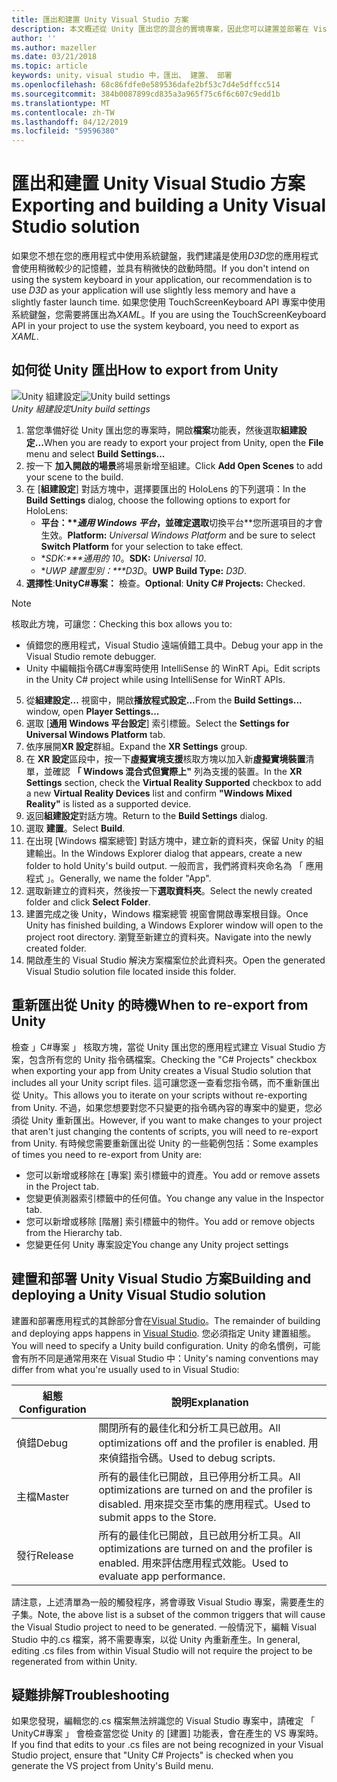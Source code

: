 ```yaml
---
title: 匯出和建置 Unity Visual Studio 方案
description: 本文概述從 Unity 匯出您的混合的實境專案，因此您可以建置並部署在 Visual Studio 中。
author: ''
ms.author: mazeller
ms.date: 03/21/2018
ms.topic: article
keywords: unity，visual studio 中，匯出、 建置、 部署
ms.openlocfilehash: 68c86fdfe0e589536dafe2bf53c7d4e5dffcc514
ms.sourcegitcommit: 384b0087899cd835a3a965f75c6f6c607c9edd1b
ms.translationtype: MT
ms.contentlocale: zh-TW
ms.lasthandoff: 04/12/2019
ms.locfileid: "59596380"
---
```

# <a name="exporting-and-building-a-unity-visual-studio-solution"></a><span data-ttu-id="e7916-104">匯出和建置 Unity Visual Studio 方案</span><span class="sxs-lookup"><span data-stu-id="e7916-104">Exporting and building a Unity Visual Studio solution</span></span>

<span data-ttu-id="e7916-105">如果您不想在您的應用程式中使用系統鍵盤，我們建議是使用*D3D*您的應用程式會使用稍微較少的記憶體，並具有稍微快的啟動時間。</span><span class="sxs-lookup"><span data-stu-id="e7916-105">If you don't intend on using the system keyboard in your application, our recommendation is to use *D3D* as your application will use slightly less memory and have a slightly faster launch time.</span></span> <span data-ttu-id="e7916-106">如果您使用 TouchScreenKeyboard API 專案中使用系統鍵盤，您需要將匯出為*XAML*。</span><span class="sxs-lookup"><span data-stu-id="e7916-106">If you are using the TouchScreenKeyboard API in your project to use the system keyboard, you need to export as *XAML*.</span></span>

## <a name="how-to-export-from-unity"></a><span data-ttu-id="e7916-107">如何從 Unity 匯出</span><span class="sxs-lookup"><span data-stu-id="e7916-107">How to export from Unity</span></span>

<span data-ttu-id="e7916-108">![Unity 組建設定](images/unitybuildsettings-300px.png)</span><span class="sxs-lookup"><span data-stu-id="e7916-108">![Unity build settings](images/unitybuildsettings-300px.png)</span></span><br>
<span data-ttu-id="e7916-109">*Unity 組建設定*</span><span class="sxs-lookup"><span data-stu-id="e7916-109">*Unity build settings*</span></span>

1. <span data-ttu-id="e7916-110">當您準備好從 Unity 匯出您的專案時，開啟**檔案**功能表，然後選取**組建設定...**</span><span class="sxs-lookup"><span data-stu-id="e7916-110">When you are ready to export your project from Unity, open the **File** menu and select **Build Settings...**</span></span>
2. <span data-ttu-id="e7916-111">按一下 **加入開啟的場景**將場景新增至組建。</span><span class="sxs-lookup"><span data-stu-id="e7916-111">Click **Add Open Scenes** to add your scene to the build.</span></span>
3. <span data-ttu-id="e7916-112">在 [**組建設定**] 對話方塊中，選擇要匯出的 HoloLens 的下列選項：</span><span class="sxs-lookup"><span data-stu-id="e7916-112">In the **Build Settings** dialog, choose the following options to export for HoloLens:</span></span>
   * <span data-ttu-id="e7916-113">**平台：\*\**通用 Windows 平台*，並確定選取**切換平台\*\*您所選項目的才會生效。</span><span class="sxs-lookup"><span data-stu-id="e7916-113">**Platform:** *Universal Windows Platform* and be sure to select **Switch Platform** for your selection to take effect.</span></span>
   * <span data-ttu-id="e7916-114">\**SDK:\*\*\*通用的 10*。</span><span class="sxs-lookup"><span data-stu-id="e7916-114">**SDK:** *Universal 10*.</span></span>
   * <span data-ttu-id="e7916-115">\**UWP 建置型別：\*\*\*D3D*。</span><span class="sxs-lookup"><span data-stu-id="e7916-115">**UWP Build Type:** *D3D*.</span></span>
4. <span data-ttu-id="e7916-116">**選擇性**:**UnityC#專案：** 檢查。</span><span class="sxs-lookup"><span data-stu-id="e7916-116">**Optional**: **Unity C# Projects:** Checked.</span></span>

>[!NOTE]
><span data-ttu-id="e7916-117">核取此方塊，可讓您：</span><span class="sxs-lookup"><span data-stu-id="e7916-117">Checking this box allows you to:</span></span>
>* <span data-ttu-id="e7916-118">偵錯您的應用程式，Visual Studio 遠端偵錯工具中。</span><span class="sxs-lookup"><span data-stu-id="e7916-118">Debug your app in the Visual Studio remote debugger.</span></span>
>* <span data-ttu-id="e7916-119">Unity 中編輯指令碼C#專案時使用 IntelliSense 的 WinRT Api。</span><span class="sxs-lookup"><span data-stu-id="e7916-119">Edit scripts in the Unity C# project while using IntelliSense for WinRT APIs.</span></span>

5. <span data-ttu-id="e7916-120">從**組建設定...** 視窗中，開啟**播放程式設定...**</span><span class="sxs-lookup"><span data-stu-id="e7916-120">From the **Build Settings...** window, open **Player Settings...**</span></span>
6. <span data-ttu-id="e7916-121">選取 [**通用 Windows 平台設定**] 索引標籤。</span><span class="sxs-lookup"><span data-stu-id="e7916-121">Select the **Settings for Universal Windows Platform** tab.</span></span>
7. <span data-ttu-id="e7916-122">依序展開**XR 設定**群組。</span><span class="sxs-lookup"><span data-stu-id="e7916-122">Expand the **XR Settings** group.</span></span>
8. <span data-ttu-id="e7916-123">在  **XR 設定**區段中，按一下**虛擬實境支援**核取方塊以加入新**虛擬實境裝置**清單，並確認 **「 Windows 混合式但實際上"** 列為支援的裝置。</span><span class="sxs-lookup"><span data-stu-id="e7916-123">In the **XR Settings** section, check the **Virtual Reality Supported** checkbox to add a new **Virtual Reality Devices** list and confirm **"Windows Mixed Reality"** is listed as a supported device.</span></span>
9. <span data-ttu-id="e7916-124">返回**組建設定**對話方塊。</span><span class="sxs-lookup"><span data-stu-id="e7916-124">Return to the **Build Settings** dialog.</span></span>
10. <span data-ttu-id="e7916-125">選取 **建置**。</span><span class="sxs-lookup"><span data-stu-id="e7916-125">Select **Build**.</span></span>
11. <span data-ttu-id="e7916-126">在出現 [Windows 檔案總管] 對話方塊中，建立新的資料夾，保留 Unity 的組建輸出。</span><span class="sxs-lookup"><span data-stu-id="e7916-126">In the Windows Explorer dialog that appears, create a new folder to hold Unity's build output.</span></span> <span data-ttu-id="e7916-127">一般而言，我們將資料夾命名為 「 應用程式 」。</span><span class="sxs-lookup"><span data-stu-id="e7916-127">Generally, we name the folder "App".</span></span>
12. <span data-ttu-id="e7916-128">選取新建立的資料夾，然後按一下**選取資料夾**。</span><span class="sxs-lookup"><span data-stu-id="e7916-128">Select the newly created folder and click **Select Folder**.</span></span>
13. <span data-ttu-id="e7916-129">建置完成之後 Unity，Windows 檔案總管 視窗會開啟專案根目錄。</span><span class="sxs-lookup"><span data-stu-id="e7916-129">Once Unity has finished building, a Windows Explorer window will open to the project root directory.</span></span> <span data-ttu-id="e7916-130">瀏覽至新建立的資料夾。</span><span class="sxs-lookup"><span data-stu-id="e7916-130">Navigate into the newly created folder.</span></span>
14. <span data-ttu-id="e7916-131">開啟產生的 Visual Studio 解決方案檔案位於此資料夾。</span><span class="sxs-lookup"><span data-stu-id="e7916-131">Open the generated Visual Studio solution file located inside this folder.</span></span>

## <a name="when-to-re-export-from-unity"></a><span data-ttu-id="e7916-132">重新匯出從 Unity 的時機</span><span class="sxs-lookup"><span data-stu-id="e7916-132">When to re-export from Unity</span></span>

<span data-ttu-id="e7916-133">檢查 」C#專案 」 核取方塊，當從 Unity 匯出您的應用程式建立 Visual Studio 方案，包含所有您的 Unity 指令碼檔案。</span><span class="sxs-lookup"><span data-stu-id="e7916-133">Checking the "C# Projects" checkbox when exporting your app from Unity creates a Visual Studio solution that includes all your Unity script files.</span></span> <span data-ttu-id="e7916-134">這可讓您逐一查看您指令碼，而不重新匯出從 Unity。</span><span class="sxs-lookup"><span data-stu-id="e7916-134">This allows you to iterate on your scripts without re-exporting from Unity.</span></span> <span data-ttu-id="e7916-135">不過，如果您想要對您不只變更的指令碼內容的專案中的變更，您必須從 Unity 重新匯出。</span><span class="sxs-lookup"><span data-stu-id="e7916-135">However, if you want to make changes to your project that aren't just changing the contents of scripts, you will need to re-export from Unity.</span></span> <span data-ttu-id="e7916-136">有時候您需要重新匯出從 Unity 的一些範例包括：</span><span class="sxs-lookup"><span data-stu-id="e7916-136">Some examples of times you need to re-export from Unity are:</span></span>
* <span data-ttu-id="e7916-137">您可以新增或移除在 [專案] 索引標籤中的資產。</span><span class="sxs-lookup"><span data-stu-id="e7916-137">You add or remove assets in the Project tab.</span></span>
* <span data-ttu-id="e7916-138">您變更偵測器索引標籤中的任何值。</span><span class="sxs-lookup"><span data-stu-id="e7916-138">You change any value in the Inspector tab.</span></span>
* <span data-ttu-id="e7916-139">您可以新增或移除 [階層] 索引標籤中的物件。</span><span class="sxs-lookup"><span data-stu-id="e7916-139">You add or remove objects from the Hierarchy tab.</span></span>
* <span data-ttu-id="e7916-140">您變更任何 Unity 專案設定</span><span class="sxs-lookup"><span data-stu-id="e7916-140">You change any Unity project settings</span></span>

## <a name="building-and-deploying-a-unity-visual-studio-solution"></a><span data-ttu-id="e7916-141">建置和部署 Unity Visual Studio 方案</span><span class="sxs-lookup"><span data-stu-id="e7916-141">Building and deploying a Unity Visual Studio solution</span></span>

<span data-ttu-id="e7916-142">建置和部署應用程式的其餘部分會在[Visual Studio](using-visual-studio.md)。</span><span class="sxs-lookup"><span data-stu-id="e7916-142">The remainder of building and deploying apps happens in [Visual Studio](using-visual-studio.md).</span></span> <span data-ttu-id="e7916-143">您必須指定 Unity 建置組態。</span><span class="sxs-lookup"><span data-stu-id="e7916-143">You will need to specify a Unity build configuration.</span></span> <span data-ttu-id="e7916-144">Unity 的命名慣例，可能會有所不同是通常用來在 Visual Studio 中：</span><span class="sxs-lookup"><span data-stu-id="e7916-144">Unity's naming conventions may differ from what you're usually used to in Visual Studio:</span></span>

|  <span data-ttu-id="e7916-145">組態</span><span class="sxs-lookup"><span data-stu-id="e7916-145">Configuration</span></span>  |  <span data-ttu-id="e7916-146">說明</span><span class="sxs-lookup"><span data-stu-id="e7916-146">Explanation</span></span> | 
|----------|----------|
|  <span data-ttu-id="e7916-147">偵錯</span><span class="sxs-lookup"><span data-stu-id="e7916-147">Debug</span></span>  |  <span data-ttu-id="e7916-148">關閉所有的最佳化和分析工具已啟用。</span><span class="sxs-lookup"><span data-stu-id="e7916-148">All optimizations off and the profiler is enabled.</span></span> <span data-ttu-id="e7916-149">用來偵錯指令碼。</span><span class="sxs-lookup"><span data-stu-id="e7916-149">Used to debug scripts.</span></span> | 
|  <span data-ttu-id="e7916-150">主檔</span><span class="sxs-lookup"><span data-stu-id="e7916-150">Master</span></span>  |  <span data-ttu-id="e7916-151">所有的最佳化已開啟，且已停用分析工具。</span><span class="sxs-lookup"><span data-stu-id="e7916-151">All optimizations are turned on and the profiler is disabled.</span></span> <span data-ttu-id="e7916-152">用來提交至市集的應用程式。</span><span class="sxs-lookup"><span data-stu-id="e7916-152">Used to submit apps to the Store.</span></span> | 
|  <span data-ttu-id="e7916-153">發行</span><span class="sxs-lookup"><span data-stu-id="e7916-153">Release</span></span>  |  <span data-ttu-id="e7916-154">所有的最佳化已開啟，且已啟用分析工具。</span><span class="sxs-lookup"><span data-stu-id="e7916-154">All optimizations are turned on and the profiler is enabled.</span></span> <span data-ttu-id="e7916-155">用來評估應用程式效能。</span><span class="sxs-lookup"><span data-stu-id="e7916-155">Used to evaluate app performance.</span></span> | 

<span data-ttu-id="e7916-156">請注意，上述清單為一般的觸發程序，將會導致 Visual Studio 專案，需要產生的子集。</span><span class="sxs-lookup"><span data-stu-id="e7916-156">Note, the above list is a subset of the common triggers that will cause the Visual Studio project to need to be generated.</span></span> <span data-ttu-id="e7916-157">一般情況下，編輯 Visual Studio 中的.cs 檔案，將不需要專案，以從 Unity 內重新產生。</span><span class="sxs-lookup"><span data-stu-id="e7916-157">In general, editing .cs files from within Visual Studio will not require the project to be regenerated from within Unity.</span></span>

## <a name="troubleshooting"></a><span data-ttu-id="e7916-158">疑難排解</span><span class="sxs-lookup"><span data-stu-id="e7916-158">Troubleshooting</span></span>

<span data-ttu-id="e7916-159">如果您發現，編輯您的.cs 檔案無法辨識您的 Visual Studio 專案中，請確定 「 UnityC#專案 」 會檢查當您從 Unity 的 [建置] 功能表，會在產生的 VS 專案時。</span><span class="sxs-lookup"><span data-stu-id="e7916-159">If you find that edits to your .cs files are not being recognized in your Visual Studio project, ensure that "Unity C# Projects" is checked when you generate the VS project from Unity's Build menu.</span></span>
